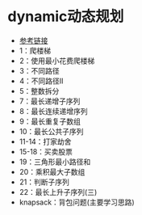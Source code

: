 # dynamic动态规划
- [参考链接](https://github.com/youngyangyang04/leetcode-master)
- 1：爬楼梯
- 2：使用最小花费爬楼梯
- 3：不同路径
- 4：不同路径II
- 5：整数拆分
- 7：最长递增子序列
- 8：最长连续递增序列
- 9：最长重复子数组
- 10：最长公共子序列
- 11-14：打家劫舍
- 15-18：买卖股票
- 19：三角形最小路径和
- 20：乘积最大子数组
- 21：判断子序列
- 22：最长上升子序列(三)
- knapsack：背包问题(主要学习思路)
